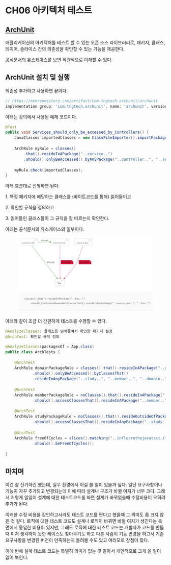 # CH06 아키텍처 테스트

## [ArchUnit](https://www.archunit.org/)

애플리케이션의 아키텍처를 테스트 할 수 있는 오픈 소스 라이브러리로, 패키지, 클래스, 레이어, 슬라이스 간의 의존성을 확인할 수 있는 기능을 제공한다.

[공식문서의 유스케이스](https://www.archunit.org/use-cases)를 보면 직관적으로 이해할 수 있다.



## ArchUnit 설치 및 실행

의존성 추가하고 사용하면 끝이다.

```gradle
// https://mvnrepository.com/artifact/com.tngtech.archunit/archunit
implementation group: 'com.tngtech.archunit', name: 'archunit', version: '1.0.1'
```

아래는 강의에서 사용된 예제 코드이다.

```java
@Test
public void Services_should_only_be_accessed_by_Controllers() {
    JavaClasses importedClasses = new ClassFileImporter().importPackages("com.mycompany.myapp");

    ArchRule myRule = classes()
        .that().resideInAPackage("..service..")
        .should().onlyBeAccessed().byAnyPackage("..controller..", "..service..");

    myRule.check(importedClasses);
}
```

아래 흐름대로 진행하면 된다.

1\. 특정 패키지에 해당하는 클래스를 (바이트코드를 통해) 읽어들이고

2\. 확인할 규칙을 정의하고

3\. 읽어들인 클래스들이 그 규칙을 잘 따르는지 확인한다.



아래는 공식문서의 유스케이스의 일부이다.

<figure><img src="../../.gitbook/assets/image (2).png" alt=""><figcaption></figcaption></figure>

아래와 같이 조금 더 간편하게 테스트를 수행할 수 있다.

```java
@AnalyzeClasses: 클래스를 읽어들여서 확인할 패키지 설정
@ArchTest: 확인할 규칙 정의
```

```java
@AnalyzeClasses(packagesOf = App.class)
public class ArchTests {

    @ArchTest
    ArchRule domainPackageRule = classes().that().resideInAPackage("..domain..")
            .should().onlyBeAccessed().byClassesThat()
            .resideInAnyPackage("..study..", "..member..", "..domain..");

    @ArchTest
    ArchRule memberPackageRule = noClasses().that().resideInAPackage("..domain..")
            .should().accessClassesThat().resideInAPackage("..member..");

    @ArchTest
    ArchRule studyPackageRule = noClasses().that().resideOutsideOfPackage("..study..")
            .should().accessClassesThat().resideInAnyPackage("..study..");

    @ArchTest
    ArchRule freeOfCycles = slices().matching("..inflearnthejavatest.(*)..")
            .should().beFreeOfCycles();

}
```



## 마치며

이건 참 신기하긴 했는데, 실무 환경에서 이걸 쓸 일이 있을까 싶다. 일단 요구사항이나 기능이 자꾸 추가되고 변경되는데 이에 따라 설계나 구조가 바뀔 여지가 너무 크다. 그래서 저렇게 일일이 설계에 대한 테스트코드를 짜면 설계가 바뀌었을때 수정비용이 오히려 추가가 된다.

이러한 수정 비용을 감안하고서라도 테스트 코드를 짠다고 했을때 그 의미도 좀 크지 않은 것 같다. 로직에 대한 테스트 코드도 설계나 로직이 바뀌면 바뀔 여지가 생긴다는 측면에서 동일한 비용이 있지만, 그래도 로직에 대한 테스트 코드는 개발자가 코드를 만들때 미처 생각하지 못한 케이스도 찾아주기도 하고 다른 사람이 기능 변경을 하고서 기존 요구사항을 변경된 버전이 만족하는지 돌려볼 수도 있고 여러모로 장점이 많다.

이에 반해 설계 테스트 코드는 특별히 의미가 없는 것 같아서 개인적으로 크게 쓸 일이 없어 보인다.

